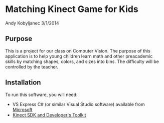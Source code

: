 # Matching Kinect Game for Kids
Andy Kobyljanec
3/1/2014

## Purpose
This is a project for our class on Computer Vision.  The purpose of this application is to
help young children learn math and other preacademic skills by matching shapes, colors, 
and sizes into bins.  The difficulty will be controlled by the teacher.

## Installation
To run this software, you will need:
* VS Express C# (or similar Visual Studio software) available from [Microsoft](http://www.visualstudio.com/downloads/download-visual-studio-vs#d-express-windows-desktop)
* [Kinect SDK and Developer's Toolkit](http://www.microsoft.com/en-us/kinectforwindowsdev/Downloads.aspx)